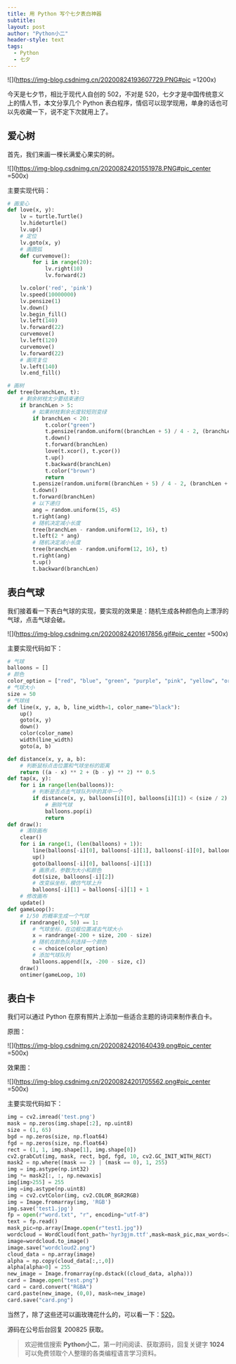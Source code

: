 ```yaml
---
title: 用 Python 写个七夕表白神器
subtitle: 
layout: post
author: "Python小二"
header-style: text
tags:
  - Python
  - 七夕
---
```


![](https://img-blog.csdnimg.cn/20200824193607729.PNG#pic =1200x)

今天是七夕节，相比于现代人自创的 502，不对是 520，七夕才是中国传统意义上的情人节，本文分享几个 Python 表白程序，情侣可以现学现用，单身的话也可以先收藏一下，说不定下次就用上了。

## 爱心树

首先，我们来画一棵长满爱心果实的树。

![](https://img-blog.csdnimg.cn/20200824201551978.PNG#pic_center =500x)

主要实现代码：

```python
# 画爱心
def love(x, y): 
    lv = turtle.Turtle()
    lv.hideturtle()
    lv.up()
    # 定位
    lv.goto(x, y)
    # 画圆弧
    def curvemove():  
        for i in range(20):
            lv.right(10)
            lv.forward(2)

    lv.color('red', 'pink')
    lv.speed(10000000)
    lv.pensize(1)
    lv.down()
    lv.begin_fill()
    lv.left(140)
    lv.forward(22)
    curvemove()
    lv.left(120)
    curvemove()
    lv.forward(22)
    # 画完复位
    lv.left(140)  
    lv.end_fill()

# 画树
def tree(branchLen, t):
    # 剩余树枝太少要结束递归
    if branchLen > 5:
        # 如果树枝剩余长度较短则变绿
        if branchLen < 20:  
            t.color("green")
            t.pensize(random.uniform((branchLen + 5) / 4 - 2, (branchLen + 6) / 4 + 5))
            t.down()
            t.forward(branchLen)
            love(t.xcor(), t.ycor())  
            t.up()
            t.backward(branchLen)
            t.color("brown")
            return
        t.pensize(random.uniform((branchLen + 5) / 4 - 2, (branchLen + 6) / 4 + 5))
        t.down()
        t.forward(branchLen)
        # 以下递归
        ang = random.uniform(15, 45)
        t.right(ang)
        # 随机决定减小长度
        tree(branchLen - random.uniform(12, 16), t)  
        t.left(2 * ang)
        # 随机决定减小长度
        tree(branchLen - random.uniform(12, 16), t)  
        t.right(ang)
        t.up()
        t.backward(branchLen)
```
## 表白气球

我们接着看一下表白气球的实现，要实现的效果是：随机生成各种颜色向上漂浮的气球，点击气球会破。

![](https://img-blog.csdnimg.cn/20200824201617856.gif#pic_center =500x)


主要实现代码如下：
```python
# 气球
balloons = []
# 颜色
color_option = ["red", "blue", "green", "purple", "pink", "yellow", "orange"]
# 气球大小
size = 50
# 气球线
def line(x, y, a, b, line_width=1, color_name="black"):
    up()
    goto(x, y)
    down()
    color(color_name)
    width(line_width)
    goto(a, b)

def distance(x, y, a, b):
    # 判断鼠标点击位置和气球坐标的距离
    return ((a - x) ** 2 + (b - y) ** 2) ** 0.5
def tap(x, y):
    for i in range(len(balloons)):
        # 判断是否点击气球队列中的其中一个
        if distance(x, y, balloons[i][0], balloons[i][1]) < (size / 2):
            # 删除气球
            balloons.pop(i)  
            return  
def draw():
    # 清除画布
    clear()
    for i in range(1, (len(balloons) + 1)):  
        line(balloons[-i][0], balloons[-i][1], balloons[-i][0], balloons[-i][1] - size * 1.5, 1)
        up()  
        goto(balloons[-i][0], balloons[-i][1])
        # 画原点，参数为大小和颜色
        dot(size, balloons[-i][2])
        # 改变纵坐标，模仿气球上升
        balloons[-i][1] = balloons[-i][1] + 1
    # 修改画布
    update()  
def gameLoop():
    # 1/50 的概率生成一个气球
    if randrange(0, 50) == 1:
        # 气球坐标，在边框位置减去气球大小
        x = randrange(-200 + size, 200 - size)
        # 随机在颜色队列选择一个颜色
        c = choice(color_option)
        # 添加气球队列
        balloons.append([x, -200 - size, c])  
    draw()
    ontimer(gameLoop, 10)  
```

## 表白卡

我们可以通过 Python 在原有照片上添加一些适合主题的诗词来制作表白卡。

原图：

![](https://img-blog.csdnimg.cn/20200824201640439.png#pic_center =500x)

效果图：

![](https://img-blog.csdnimg.cn/20200824201705562.png#pic_center =500x)

主要实现代码如下：

```python
img = cv2.imread('test.png')
mask = np.zeros(img.shape[:2], np.uint8)
size = (1, 65)
bgd = np.zeros(size, np.float64)
fgd = np.zeros(size, np.float64)
rect = (1, 1, img.shape[1], img.shape[0])
cv2.grabCut(img, mask, rect, bgd, fgd, 10, cv2.GC_INIT_WITH_RECT)
mask2 = np.where((mask == 2) | (mask == 0), 1, 255)
img = img.astype(np.int32)
img *= mask2[:, :, np.newaxis]
img[img>255] = 255
img =img.astype(np.uint8)
img = cv2.cvtColor(img, cv2.COLOR_BGR2RGB)
img = Image.fromarray(img, 'RGB')
img.save('test1.jpg')
fp = open(r"word.txt", "r", encoding="utf-8")
text = fp.read()
mask_pic=np.array(Image.open(r"test1.jpg"))
wordcloud = WordCloud(font_path='hyr3gjm.ttf',mask=mask_pic,max_words=200).generate(text)
image=wordcloud.to_image()
image.save("wordcloud2.png")
cloud_data = np.array(image)
alpha = np.copy(cloud_data[:,:,0])
alpha[alpha>0] = 255
new_image = Image.fromarray(np.dstack((cloud_data, alpha)))
card = Image.open("test.png")
card = card.convert("RGBA")
card.paste(new_image, (0,0), mask=new_image)
card.save("card.png")
```

当然了，除了这些还可以画玫瑰花什么的，可以看一下：[520](https://ityard.blog.csdn.net/article/details/106224900)。

源码在公号后台回复 200825 获取。

> 欢迎微信搜索 **Python小二**，第一时间阅读、获取源码，回复关键字 **1024** 可以免费领取个人整理的各类编程语言学习资料。